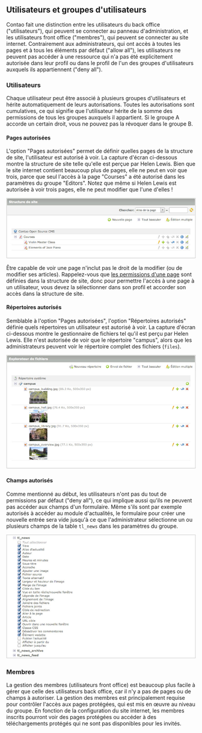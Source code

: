 ## Utilisateurs et groupes d'utilisateurs

Contao fait une distinction entre les utilisateurs du back office 
("utilisateurs"), qui peuvent se connecter au panneau d'administration, et les 
utilisateurs front office ("membres"), qui peuvent se connecter au site 
internet. Contrairement aux administrateurs, qui ont accès à toutes les pages 
et à tous les éléments par défaut ("allow all"), les utilisateurs ne peuvent 
pas accéder à une ressource qui n'a pas été explicitement autorisée dans leur 
profil ou dans le profil de l'un des groupes d'utilisateurs auxquels ils 
appartiennent ("deny all").


### Utilisateurs

Chaque utilisateur peut être associé à plusieurs groupes d'utilisateurs et 
hérite automatiquement de leurs autorisations. Toutes les autorisations sont 
cumulatives, ce qui signifie que l'utilisateur hérite de la somme des 
permissions de tous les groupes auxquels il appartient. Si le groupe A accorde 
un certain droit, vous ne pouvez pas la révoquer dans le groupe B.


#### Pages autorisées

L'option "Pages autorisées" permet de définir quelles pages de la structure de 
site, l'utilisateur est autorisé à voir. La capture d'écran ci-dessous montre 
la structure de site telle qu'elle est perçue par Helen Lewis. Bien que le site 
internet contient beaucoup plus de pages, elle ne peut en voir que trois, parce 
que seul l'accès à la page "Courses" a été autorisé dans les paramètres du 
groupe "Editors". Notez que même si Helen Lewis est autorisée à voir trois 
pages, elle ne peut modifier que l'une d'elles !

![](images/site-structure-hlewis-fr.jpg)

Être capable de voir une page n'inclut pas le droit de la modifier (ou de 
modifier ses articles). Rappelez-vous que [les permissions d'une page][1] sont 
définies dans la structure de site, donc pour permettre l'accès à une page à un 
utilisateur, vous devez la sélectionner dans son profil et accorder son accès 
dans la structure de site.


#### Répertoires autorisés

Semblable à l'option "Pages autorisées", l'option "Répertoires autorisés" définie 
quels répertoires un utilisateur est autorisé à voir. La capture d'écran 
ci-dessous montre le gestionnaire de fichiers tel qu'il est perçu par Helen Lewis. 
Elle n'est autorisée de voir que le répertoire "campus", alors que les 
administrateurs peuvent voir le répertoire complet des fichiers (`files`).

![](images/gestionnaire-fichiers-hlewis.jpg)


#### Champs autorisés

Comme mentionné au début, les utilisateurs n'ont pas du tout de permissions par 
défaut ("deny all"), ce qui implique aussi qu'ils ne peuvent pas accéder aux 
champs d'un formulaire. Même s'ils sont par exemple autorisés à accéder au 
module d'actualités, le formulaire pour créer une nouvelle entrée sera vide 
jusqu'à ce que l'administrateur sélectionne un ou plusieurs champs de la table 
`tl_news` dans les paramètres du groupe.

![](images/champs-autorises.jpg)


### Membres

La gestion des membres (utilisateurs front office) est beaucoup plus facile à
gérer que celle des utilisateurs back office, car il n'y a pas de pages ou de
champs à autoriser. La gestion des membres est principalement requise pour
contrôler l'accès aux pages protégées, qui est mis en œuvre au niveau du groupe.
En fonction de la configuration du site internet, les membres inscrits pourront 
voir des pages protégées ou accéder à des téléchargements protégés qui ne sont 
pas disponibles pour les invités.


[1]: ../03-gestion-des-pages/modules.md#contr%C3%B4le-d-acc%C3%A8s
